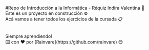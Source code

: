 #Repo de Introducción a la Informática - Réquiz Indira Valentina 🚀
<br>
Este es un proyecto en construcción ⚙️
<br>
Acá vamos a tener todos los ejercicios de la cursada 📋

<br>
Siempre aprendiendo! 
<br>
⌨️ con ❤️ por [Rainvare](https://github.com/rainvare) 😊
